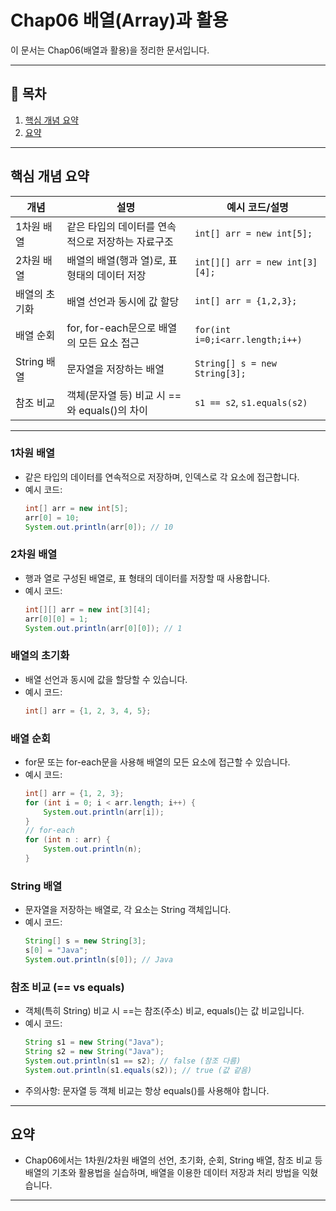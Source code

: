 # Chap06 배열(Array)과 활용

이 문서는 Chap06(배열과 활용)을 정리한 문서입니다.

---

## 📑 목차
1. [핵심 개념 요약](#핵심-개념-요약)
2. [요약](#요약)

---

## 핵심 개념 요약

| 개념         | 설명                                                         | 예시 코드/설명                |
|--------------|--------------------------------------------------------------|-------------------------------|
| 1차원 배열   | 같은 타입의 데이터를 연속적으로 저장하는 자료구조             | `int[] arr = new int[5];`     |
| 2차원 배열   | 배열의 배열(행과 열)로, 표 형태의 데이터 저장                 | `int[][] arr = new int[3][4];`|
| 배열의 초기화| 배열 선언과 동시에 값 할당                                    | `int[] arr = {1,2,3};`        |
| 배열 순회    | for, for-each문으로 배열의 모든 요소 접근                    | `for(int i=0;i<arr.length;i++)`|
| String 배열  | 문자열을 저장하는 배열                                        | `String[] s = new String[3];`  |
| 참조 비교    | 객체(문자열 등) 비교 시 ==와 equals()의 차이                 | `s1 == s2`, `s1.equals(s2)`    |

---

### 1차원 배열
- 같은 타입의 데이터를 연속적으로 저장하며, 인덱스로 각 요소에 접근합니다.
- 예시 코드:
    ```java
    int[] arr = new int[5];
    arr[0] = 10;
    System.out.println(arr[0]); // 10
    ```

### 2차원 배열
- 행과 열로 구성된 배열로, 표 형태의 데이터를 저장할 때 사용합니다.
- 예시 코드:
    ```java
    int[][] arr = new int[3][4];
    arr[0][0] = 1;
    System.out.println(arr[0][0]); // 1
    ```

### 배열의 초기화
- 배열 선언과 동시에 값을 할당할 수 있습니다.
- 예시 코드:
    ```java
    int[] arr = {1, 2, 3, 4, 5};
    ```

### 배열 순회
- for문 또는 for-each문을 사용해 배열의 모든 요소에 접근할 수 있습니다.
- 예시 코드:
    ```java
    int[] arr = {1, 2, 3};
    for (int i = 0; i < arr.length; i++) {
        System.out.println(arr[i]);
    }
    // for-each
    for (int n : arr) {
        System.out.println(n);
    }
    ```

### String 배열
- 문자열을 저장하는 배열로, 각 요소는 String 객체입니다.
- 예시 코드:
    ```java
    String[] s = new String[3];
    s[0] = "Java";
    System.out.println(s[0]); // Java
    ```

### 참조 비교 (== vs equals)
- 객체(특히 String) 비교 시 ==는 참조(주소) 비교, equals()는 값 비교입니다.
- 예시 코드:
    ```java
    String s1 = new String("Java");
    String s2 = new String("Java");
    System.out.println(s1 == s2); // false (참조 다름)
    System.out.println(s1.equals(s2)); // true (값 같음)
    ```
- 주의사항: 문자열 등 객체 비교는 항상 equals()를 사용해야 합니다.

---

## 요약
- Chap06에서는 1차원/2차원 배열의 선언, 초기화, 순회, String 배열, 참조 비교 등 배열의 기초와 활용법을 실습하며, 배열을 이용한 데이터 저장과 처리 방법을 익혔습니다.

---

